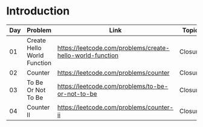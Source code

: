 # Introduction

| Day | Problem                     | Link                                                      | Topic   |
| --- | --------------------------- | --------------------------------------------------------- | ------- |
| 01  | Create Hello World Function | https://leetcode.com/problems/create-hello-world-function | Closure |
| 02  | Counter                     | https://leetcode.com/problems/counter                     | Closure |
| 03  | To Be Or Not To Be          | https://leetcode.com/problems/to-be-or-not-to-be          | Closure |
| 04  | Counter II                  | https://leetcode.com/problems/counter-ii                  | Closure |
